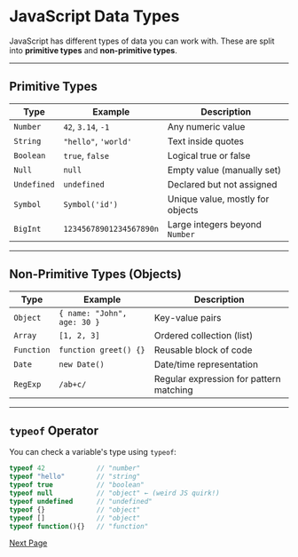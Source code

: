 #  JavaScript Data Types

JavaScript has different types of data you can work with. These are split into **primitive types** and **non-primitive types**.

---

##  Primitive Types

| Type        | Example                  | Description                        |
|-------------|--------------------------|------------------------------------|
| `Number`    | `42`, `3.14`, `-1`       | Any numeric value                  |
| `String`    | `"hello"`, `'world'`     | Text inside quotes                 |
| `Boolean`   | `true`, `false`          | Logical true or false              |
| `Null`      | `null`                   | Empty value (manually set)         |
| `Undefined` | `undefined`              | Declared but not assigned          |
| `Symbol`    | `Symbol('id')`           | Unique value, mostly for objects   |
| `BigInt`    | `12345678901234567890n`  | Large integers beyond `Number`     |

---

##  Non-Primitive Types (Objects)

| Type        | Example                          | Description                         |
|-------------|----------------------------------|-------------------------------------|
| `Object`    | `{ name: "John", age: 30 }`       | Key-value pairs                     |
| `Array`     | `[1, 2, 3]`                       | Ordered collection (list)          |
| `Function`  | `function greet() {}`             | Reusable block of code             |
| `Date`      | `new Date()`                      | Date/time representation            |
| `RegExp`    | `/ab+c/`                          | Regular expression for pattern matching |

---

##  `typeof` Operator

You can check a variable's type using `typeof`:

```js
typeof 42             // "number"
typeof "hello"        // "string"
typeof true           // "boolean"
typeof null           // "object" ← (weird JS quirk!)
typeof undefined      // "undefined"
typeof {}             // "object"
typeof []             // "object"
typeof function(){}   // "function"

```

[Next Page](https://github.com/Praveenkushinpi/My_Way_Of_Learning_Coding_Languages/tree/main/JavaScript)
